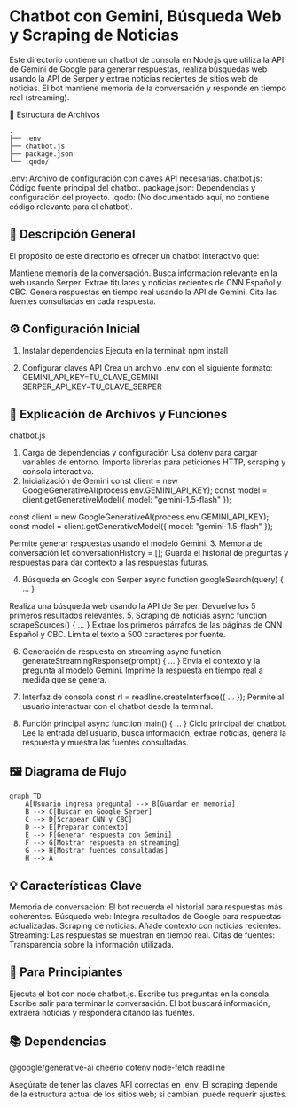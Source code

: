 # Chatbot con Gemini, Búsqueda Web y Scraping de Noticias
Este directorio contiene un chatbot de consola en Node.js que utiliza la API de Gemini de Google para generar respuestas, realiza búsquedas web usando la API de Serper y extrae noticias recientes de sitios web de noticias. El bot mantiene memoria de la conversación y responde en tiempo real (streaming).

📁 Estructura de Archivos
```tree
.
├── .env
├── chatbot.js
├── package.json
└── .qodo/
```

.env: Archivo de configuración con claves API necesarias.
chatbot.js: Código fuente principal del chatbot.
package.json: Dependencias y configuración del proyecto.
.qodo: (No documentado aquí, no contiene código relevante para el chatbot).

## 🚀 Descripción General
El propósito de este directorio es ofrecer un chatbot interactivo que:

Mantiene memoria de la conversación.
Busca información relevante en la web usando Serper.
Extrae titulares y noticias recientes de CNN Español y CBC.
Genera respuestas en tiempo real usando la API de Gemini.
Cita las fuentes consultadas en cada respuesta.

## ⚙️ Configuración Inicial

1. Instalar dependencias
Ejecuta en la terminal:
npm install

2. Configurar claves API
Crea un archivo .env con el siguiente formato:
GEMINI_API_KEY=TU_CLAVE_GEMINI
SERPER_API_KEY=TU_CLAVE_SERPER

## 📝 Explicación de Archivos y Funciones
chatbot.js
1. Carga de dependencias y configuración
Usa dotenv para cargar variables de entorno.
Importa librerías para peticiones HTTP, scraping y consola interactiva.
2. Inicialización de Gemini
const client = new GoogleGenerativeAI(process.env.GEMINI_API_KEY);
const model = client.getGenerativeModel({ model: "gemini-1.5-flash" });

const client = new GoogleGenerativeAI(process.env.GEMINI_API_KEY);
const model = client.getGenerativeModel({ model: "gemini-1.5-flash" });


Permite generar respuestas usando el modelo Gemini.
3. Memoria de conversación
let conversationHistory = [];
Guarda el historial de preguntas y respuestas para dar contexto a las respuestas futuras.

4. Búsqueda en Google con Serper
async function googleSearch(query) { ... }


Realiza una búsqueda web usando la API de Serper.
Devuelve los 5 primeros resultados relevantes.
5. Scraping de noticias
async function scrapeSources() { ... }
Extrae los primeros párrafos de las páginas de CNN Español y CBC.
Limita el texto a 500 caracteres por fuente.

6. Generación de respuesta en streaming
async function generateStreamingResponse(prompt) { ... }
Envía el contexto y la pregunta al modelo Gemini.
Imprime la respuesta en tiempo real a medida que se genera.

7. Interfaz de consola
const rl = readline.createInterface({ ... });
Permite al usuario interactuar con el chatbot desde la terminal.

8. Función principal
async function main() { ... }
Ciclo principal del chatbot.
Lee la entrada del usuario, busca información, extrae noticias, genera la respuesta y muestra las fuentes consultadas.

## 🖼️ Diagrama de Flujo
```mermaid
graph TD
    A[Usuario ingresa pregunta] --> B[Guardar en memoria]
    B --> C[Buscar en Google Serper]
    C --> D[Scrapear CNN y CBC]
    D --> E[Preparar contexto]
    E --> F[Generar respuesta con Gemini]
    F --> G[Mostrar respuesta en streaming]
    G --> H[Mostrar fuentes consultadas]
    H --> A
  ```
## 💡 Características Clave
Memoria de conversación: El bot recuerda el historial para respuestas más coherentes.
Búsqueda web: Integra resultados de Google para respuestas actualizadas.
Scraping de noticias: Añade contexto con noticias recientes.
Streaming: Las respuestas se muestran en tiempo real.
Citas de fuentes: Transparencia sobre la información utilizada.

## 👶 Para Principiantes
Ejecuta el bot con node chatbot.js.
Escribe tus preguntas en la consola.
Escribe salir para terminar la conversación.
El bot buscará información, extraerá noticias y responderá citando las fuentes.

## 📚 Dependencias
@google/generative-ai
cheerio
dotenv
node-fetch
readline

Asegúrate de tener las claves API correctas en .env.
El scraping depende de la estructura actual de los sitios web; si cambian, puede requerir ajustes.

